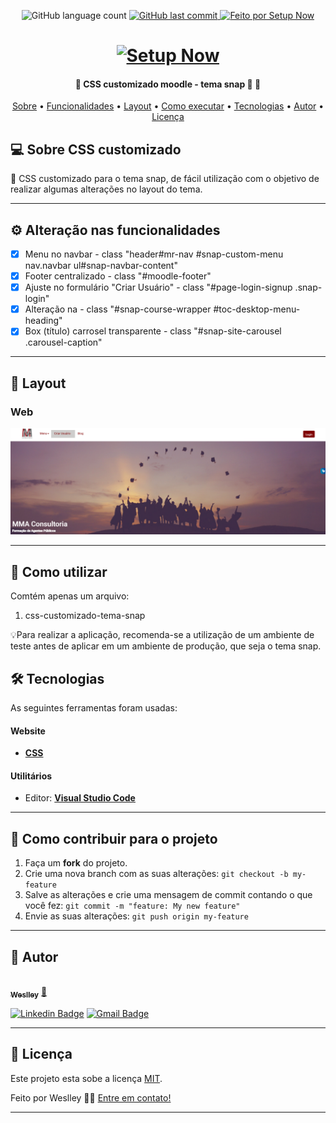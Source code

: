 <p align="center">
  <img alt="GitHub language count" src="https://img.shields.io/badge/Languages-4-%2300FF7F%09">
  
  <a href="https://github.com/Weslley95/crud_php/commits/main">
    <img alt="GitHub last commit" src="https://img.shields.io/github/last-commit/tgmarinho/README-ecoleta">
  </a>

  <a href="http://bd.setupnow.com.br">
    <img alt="Feito por Setup Now" src="https://img.shields.io/badge/Feito%20por-SetupNow-%237519C1">
  </a>
 
</p>
<h1 align="center">
    <a href="https://setupnow.com.br" target="_blank">
    <img alt="Setup Now" title="#NextLevelWeek" src="./assets/logo.ico" />
    </a>
</h1>

<h4 align="center"> 
	🚧  CSS customizado moodle - tema snap 🚀 🚧
</h4>

<p align="center">
 <a href="#-sobre-o-projeto">Sobre</a> •
 <a href="#-funcionalidades">Funcionalidades</a> •
 <a href="#-layout">Layout</a> • 
 <a href="#-como-executar-o-projeto">Como executar</a> • 
 <a href="#-tecnologias">Tecnologias</a> •  
 <a href="#-autor">Autor</a> • 
 <a href="#user-content--licença">Licença</a>
</p>

## 💻 Sobre CSS customizado

🚧 CSS customizado para o tema snap, de fácil utilização com o objetivo de realizar algumas alterações no layout do tema.

---

## ⚙️ Alteração nas funcionalidades

- [x] Menu no navbar - class "header#mr-nav #snap-custom-menu nav.navbar ul#snap-navbar-content"
- [x] Footer centralizado - class "#moodle-footer"
- [x] Ajuste no formulário "Criar Usuário" - class "#page-login-signup .snap-login"
- [x] Alteração na - class "#snap-course-wrapper #toc-desktop-menu-heading"
- [x] Box (título) carrosel transparente - class "#snap-site-carousel .carousel-caption"

---

## 🎨 Layout

### Web

<p align="center" style="display: flex; align-items: flex-start; justify-content: center;">
  <a href="https://fag-mmaconsultoria.com/" target="_blank">
  <img alt="NextLevelWeek" title="#NextLevelWeek" src="./assets/index.png" width="700px">
  </a>
</p>

---

## 🚀 Como utilizar

Comtém apenas um arquivo:

1. css-customizado-tema-snap

💡Para realizar a aplicação, recomenda-se a utilização de um ambiente de teste antes de aplicar em um ambiente de produção, que seja o tema snap.

## 🛠 Tecnologias

As seguintes ferramentas foram usadas:

#### **Website**

- **[CSS](https://css-tricks.com/)**

#### [](https://github.com/tgmarinho/Ecoleta#utilit%C3%A1rios)**Utilitários**

- Editor: **[Visual Studio Code](https://code.visualstudio.com/)**

---

## 💪 Como contribuir para o projeto

1. Faça um **fork** do projeto.
2. Crie uma nova branch com as suas alterações: `git checkout -b my-feature`
3. Salve as alterações e crie uma mensagem de commit contando o que você fez: `git commit -m "feature: My new feature"`
4. Envie as suas alterações: `git push origin my-feature`

---

## 🦸 Autor

<a href="https://setupnow.com.br/portfolio.html#portifolio">
 <img style="border-radius: 50%;" src="https://avatars.githubusercontent.com/u/54604241?s=460&u=ba776a23bd6504933937ebfc722ff9023c0abe29&v=4" width="100px;" alt=""/>
 <br />
 <sub><b>Weslley</b></sub></a> <a href="https://setupnow.com.br/portfolio.html#portifolio" title="Setup Now">🚀</a>
 <br />

[![Linkedin Badge](https://img.shields.io/badge/-Weslley-blue?style=flat-square&logo=Linkedin&logoColor=white&link=https://www.linkedin.com/in/weslley-bezerra-451576125/)](https://www.linkedin.com/in/weslley-bezerra-451576125/)
[![Gmail Badge](https://img.shields.io/badge/-weslleybezerra95@gmail.com-c14438?style=flat-square&logo=Gmail&logoColor=white&link=mailto:weslleybezerra95@gmail.com)](mailto:weslleybezerra95@gmail.com)

---

## 📝 Licença

Este projeto esta sobe a licença [MIT](./LICENSE).

Feito por Weslley 👋🏽 [Entre em contato!](https://www.linkedin.com/in/weslley-bezerra-451576125/)

---
